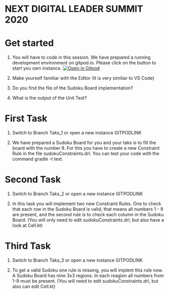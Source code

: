 # NEXT DIGITAL LEADER SUMMIT 2020

# Get started
1. You will have to code in this session. We have prepared a running development environment on gitpod.io. Please click on the button to start you own instance.
[![Open in Gitpod](https://gitpod.io/button/open-in-gitpod.svg)](https://gitpod.io/#https://github.com/heussd/next-digital-leader-summit-2020)

1. Make yourself familiar with the Editor (It is very similiar to VS Code)

1. Do you find the file of the Sudoku Board implementation?

1. What is the output of the Unit Test?

# First Task

1. Switch to Branch Taks_1 or open a new instance GITPODLINK

2. We have prepared a Sudoku Board for you and your taks is to fill the board with the number 8. For this you have to create a new Constraint Rule in the file sudokuConstraints.drl. You can test your code with the command gradle -t test.

# Second Task

1. Switch to Branch Taks_2 or open a new instance GITPODLINK

2. In this task you will implement two new Constraint Rules. 
One to check that each row in the Sudoku Board is valid, 
that means all numbers 1 - 9 are present, and the second rule is to check each column in the Sudoku Board.
(You will only need to edit sudokuConstraints.drl, but also have a look at Cell.kt)

# Third Task

1. Switch to Branch Taks_3 or open a new instance GITPODLINK

2. To get a valid Sudoku one rule is missing, you will implent this rule now. A Sudoku Board has nine 3x3 regions. In each reagion all numbers from 1-9 must be present.
(You will need to edit sudokuConstraints.drl, but also can edit Cell.kt)
